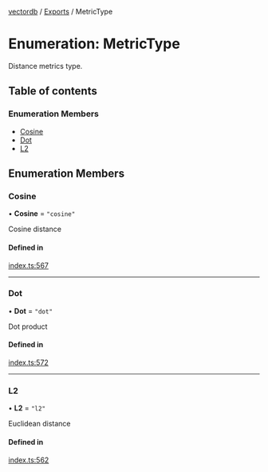 [vectordb](../README.md) / [Exports](../modules.md) / MetricType

# Enumeration: MetricType

Distance metrics type.

## Table of contents

### Enumeration Members

- [Cosine](MetricType.md#cosine)
- [Dot](MetricType.md#dot)
- [L2](MetricType.md#l2)

## Enumeration Members

### Cosine

• **Cosine** = ``"cosine"``

Cosine distance

#### Defined in

[index.ts:567](https://github.com/lancedb/lancedb/blob/b1eeb90/node/src/index.ts#L567)

___

### Dot

• **Dot** = ``"dot"``

Dot product

#### Defined in

[index.ts:572](https://github.com/lancedb/lancedb/blob/b1eeb90/node/src/index.ts#L572)

___

### L2

• **L2** = ``"l2"``

Euclidean distance

#### Defined in

[index.ts:562](https://github.com/lancedb/lancedb/blob/b1eeb90/node/src/index.ts#L562)
